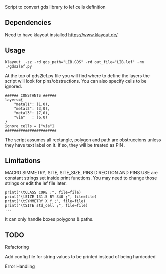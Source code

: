 Script to convert gds library to lef cells definition

## Dependencies 
Need to have klayout installed https://www.klayout.de/


## Usage

```
klayout  -zz -rd gds_path="LIB.GDS" -rd out_file="LIB.lef" -rm ./gds2lef.py
```

At the top of gds2lef.py file you will find where to define the layers the script will look for pins/obstructions.
You can also specify cells to be ignored.
```
###### CONSTANTS ######                                                        
layers={                                                  
    "metal1": (1,0),                                      
    "metal2": (3,0),                                       
    "metal3": (7,0),                                       
    "via"   : (6,0)                                        
}                                                          
ignore_cells = ["via"]                                     
#######################
```
The script assumes all rectangle, polygon and path are obstruccions unless they have text label on it. If so, they will be treated as PIN <text>. 

## Limitations

MACRO SIMMETRY, SITE, SITE_SIZE, PINS DIRECTION AND PINS USE are constant strings set inside print functions. You may need to change those strings or edit the lef file later.
```
print("\tCLASS CORE ;", file=file)
print("\tSIZE 131.5 BY 340 ;", file=file)
print("\tSYMMETRY X Y ;", file=file)
print("\tSITE std_cell ;", file=file)
...
```
It can only handle boxes polygons & paths.

## TODO 
Refactoring

Add config file for string values to be printed instead of being hardcoded

Error Handling
